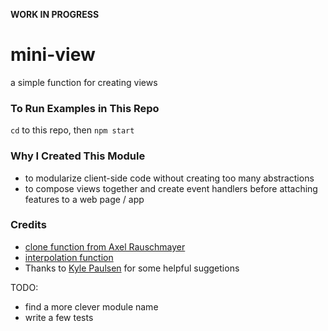 **WORK IN PROGRESS**

# mini-view
a simple function for creating views

### To Run Examples in This Repo
`cd` to this repo, then `npm start`

### Why I Created This Module
- to modularize client-side code without creating too many abstractions
- to compose views together and create event handlers before attaching features to a web page / app

### Credits
- [clone function from Axel Rauschmayer](http://www.2ality.com/2012/08/underscore-extend.html)
- [interpolation function](https://github.com/Leaflet/Leaflet/blob/master/src/core/Util.js#L108-L118)
- Thanks to [Kyle Paulsen](https://github.com/kylepaulsen) for some helpful suggetions

TODO: 
- find a more clever module name
- write a few tests